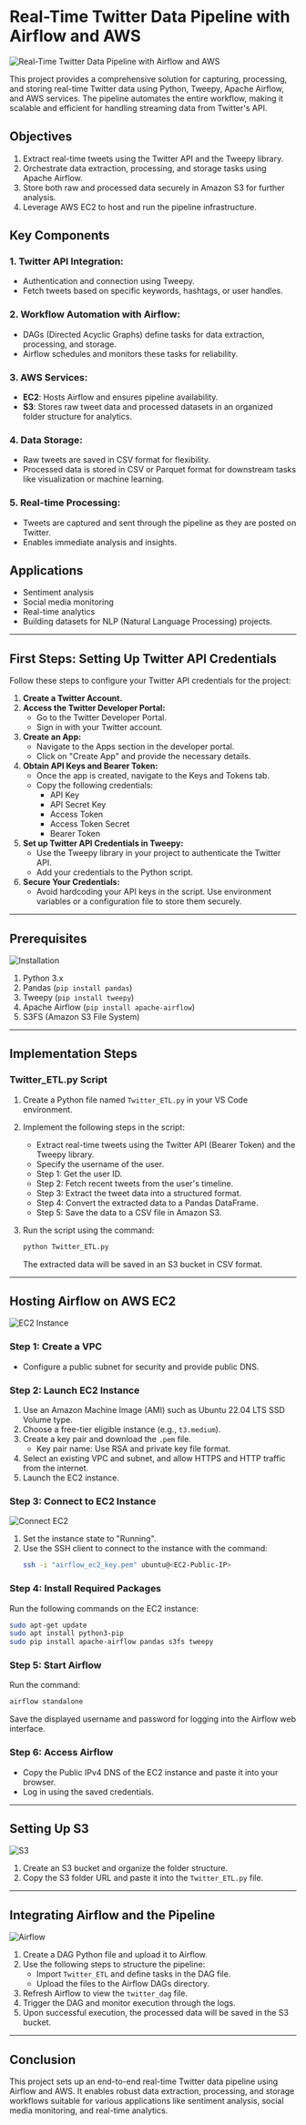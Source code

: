 
# Real-Time Twitter Data Pipeline with Airflow and AWS
![Real-Time Twitter Data Pipeline with Airflow and AWS](https://raw.githubusercontent.com/chaithanyakasi27/ETL-Pipeline-with-Airflow/refs/heads/main/Bitbucket%20Images/project%20diagram.png)


This project provides a comprehensive solution for capturing, processing, and storing real-time Twitter data using Python, Tweepy, Apache Airflow, and AWS services. The pipeline automates the entire workflow, making it scalable and efficient for handling streaming data from Twitter's API.

## Objectives

1. Extract real-time tweets using the Twitter API and the Tweepy library.
2. Orchestrate data extraction, processing, and storage tasks using Apache Airflow.
3. Store both raw and processed data securely in Amazon S3 for further analysis.
4. Leverage AWS EC2 to host and run the pipeline infrastructure.

## Key Components

### 1. Twitter API Integration:
- Authentication and connection using Tweepy.
- Fetch tweets based on specific keywords, hashtags, or user handles.

### 2. Workflow Automation with Airflow:
- DAGs (Directed Acyclic Graphs) define tasks for data extraction, processing, and storage.
- Airflow schedules and monitors these tasks for reliability.

### 3. AWS Services:
- **EC2**: Hosts Airflow and ensures pipeline availability.
- **S3**: Stores raw tweet data and processed datasets in an organized folder structure for analytics.

### 4. Data Storage:
- Raw tweets are saved in CSV format for flexibility.
- Processed data is stored in CSV or Parquet format for downstream tasks like visualization or machine learning.

### 5. Real-time Processing:
- Tweets are captured and sent through the pipeline as they are posted on Twitter.
- Enables immediate analysis and insights.

## Applications

- Sentiment analysis
- Social media monitoring
- Real-time analytics
- Building datasets for NLP (Natural Language Processing) projects.

---

## First Steps: Setting Up Twitter API Credentials

Follow these steps to configure your Twitter API credentials for the project:

1. **Create a Twitter Account.**
2. **Access the Twitter Developer Portal:**
   - Go to the Twitter Developer Portal.
   - Sign in with your Twitter account.
3. **Create an App:**
   - Navigate to the Apps section in the developer portal.
   - Click on "Create App" and provide the necessary details.
4. **Obtain API Keys and Bearer Token:**
   - Once the app is created, navigate to the Keys and Tokens tab.
   - Copy the following credentials:
     - API Key
     - API Secret Key 
     - Access Token
     - Access Token Secret
     - Bearer Token
5. **Set up Twitter API Credentials in Tweepy:**
   - Use the Tweepy library in your project to authenticate the Twitter API.
   - Add your credentials to the Python script.
6. **Secure Your Credentials:**
   - Avoid hardcoding your API keys in the script. Use environment variables or a configuration file to store them securely.

---

## Prerequisites
![Installation](https://raw.githubusercontent.com/chaithanyakasi27/ETL-Pipeline-with-Airflow/refs/heads/main/Bitbucket%20Images/ubuntu%20installation.png)

1. Python 3.x
2. Pandas (`pip install pandas`)
3. Tweepy (`pip install tweepy`)
4. Apache Airflow (`pip install apache-airflow`)
5. S3FS (Amazon S3 File System)

---

## Implementation Steps

### Twitter_ETL.py Script

1. Create a Python file named `Twitter_ETL.py` in your VS Code environment.
2. Implement the following steps in the script:
   - Extract real-time tweets using the Twitter API (Bearer Token) and the Tweepy library.
   - Specify the username of the user.
   - Step 1: Get the user ID.
   - Step 2: Fetch recent tweets from the user's timeline.
   - Step 3: Extract the tweet data into a structured format.
   - Step 4: Convert the extracted data to a Pandas DataFrame.
   - Step 5: Save the data to a CSV file in Amazon S3.

3. Run the script using the command:
   ```bash
   python Twitter_ETL.py
   ```
   The extracted data will be saved in an S3 bucket in CSV format.

---

## Hosting Airflow on AWS EC2
![EC2 Instance](https://raw.githubusercontent.com/chaithanyakasi27/ETL-Pipeline-with-Airflow/refs/heads/main/Bitbucket%20Images/EC2.png)

### Step 1: Create a VPC
- Configure a public subnet for security and provide public DNS.

### Step 2: Launch EC2 Instance
1. Use an Amazon Machine Image (AMI) such as Ubuntu 22.04 LTS SSD Volume type.
2. Choose a free-tier eligible instance (e.g., `t3.medium`).
3. Create a key pair and download the `.pem` file.
   - Key pair name: Use RSA and private key file format.
4. Select an existing VPC and subnet, and allow HTTPS and HTTP traffic from the internet.
5. Launch the EC2 instance.

### Step 3: Connect to EC2 Instance
![Connect EC2](https://raw.githubusercontent.com/chaithanyakasi27/ETL-Pipeline-with-Airflow/refs/heads/main/Bitbucket%20Images/Ec2%20Connect%20to%20instance.png)
1. Set the instance state to "Running".
2. Use the SSH client to connect to the instance with the command:
   ```bash
   ssh -i "airflow_ec2_key.pem" ubuntu@<EC2-Public-IP>
   ```

### Step 4: Install Required Packages
Run the following commands on the EC2 instance:
```bash
sudo apt-get update
sudo apt install python3-pip
sudo pip install apache-airflow pandas s3fs tweepy
```

### Step 5: Start Airflow
Run the command:
```bash
airflow standalone
```
Save the displayed username and password for logging into the Airflow web interface.

### Step 6: Access Airflow
- Copy the Public IPv4 DNS of the EC2 instance and paste it into your browser.
- Log in using the saved credentials.

---

## Setting Up S3
![S3](https://raw.githubusercontent.com/chaithanyakasi27/ETL-Pipeline-with-Airflow/refs/heads/main/Bitbucket%20Images/S3_bucket_output.png)

1. Create an S3 bucket and organize the folder structure.
2. Copy the S3 folder URL and paste it into the `Twitter_ETL.py` file.

---

## Integrating Airflow and the Pipeline
![Airflow](https://raw.githubusercontent.com/chaithanyakasi27/ETL-Pipeline-with-Airflow/refs/heads/main/Bitbucket%20Images/Dag_tiggers.png)

1. Create a DAG Python file and upload it to Airflow.
2. Use the following steps to structure the pipeline:
   - Import `Twitter_ETL` and define tasks in the DAG file.
   - Upload the files to the Airflow DAGs directory.
3. Refresh Airflow to view the `twitter_dag` file.
4. Trigger the DAG and monitor execution through the logs.
5. Upon successful execution, the processed data will be saved in the S3 bucket.

---

## Conclusion

This project sets up an end-to-end real-time Twitter data pipeline using Airflow and AWS. It enables robust data extraction, processing, and storage workflows suitable for various applications like sentiment analysis, social media monitoring, and real-time analytics.
